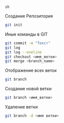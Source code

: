 ```sh```

Создание Репозитория
```sh
git init
```
Иные команды в GIT
```sh
git commit -m "Текст"
git log
git log --oneline
git checkout <имя_ветки>
git merge <branch_name>
```

Отображение всех веток
```sh
git branch
```
Создание новой ветки
```sh
git branch <имя_ветки>
```

Удаление ветки
```sh
git branch -d <имя ветки>

